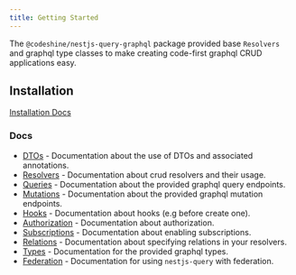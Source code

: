 ```yaml
---
title: Getting Started
---
```


The `@codeshine/nestjs-query-graphql` package provided base `Resolvers` and graphql type classes to make creating code-first graphql CRUD applications easy.

## Installation

[Installation Docs](../introduction/install.md#nestjs-queryquery-graphql)

### Docs

- [DTOs](./dtos.mdx) - Documentation about the use of DTOs and associated annotations.
- [Resolvers](./resolvers.mdx) - Documentation about crud resolvers and their usage.
- [Queries](./queries.mdx) - Documentation about the provided graphql query endpoints.
- [Mutations](./mutations.mdx) - Documentation about the provided graphql mutation endpoints.
- [Hooks](./hooks.mdx) - Documentation about hooks (e.g before create one).
- [Authorization](./hooks.mdx) - Documentation about authorization.
- [Subscriptions](./subscriptions.mdx) - Documentation about enabling subscriptions.
- [Relations](./relations.mdx) - Documentation about specifying relations in your resolvers.
- [Types](./types.mdx) - Documentation for the provided graphql types.
- [Federation](./federation.mdx) - Documentation for using `nestjs-query` with federation.
